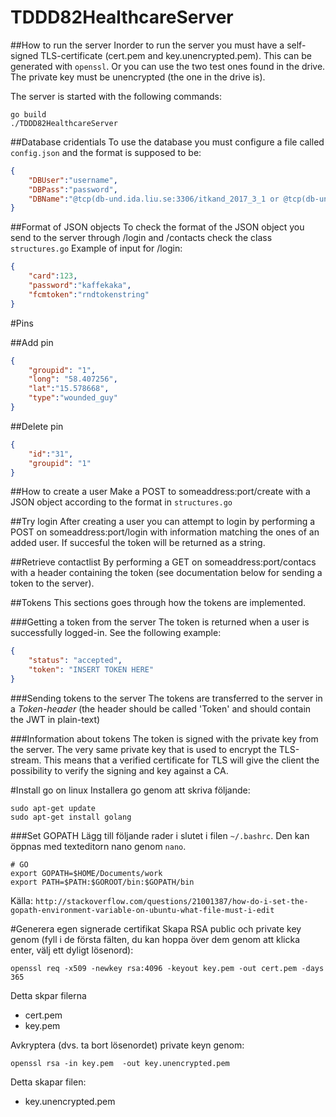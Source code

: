 # TDDD82HealthcareServer
##How to run the server
Inorder to run the server you must have a self-signed TLS-certificate (cert.pem and key.unencrypted.pem). This can be generated with `openssl`. 
Or you can use the two test ones found in the drive. The private key must be unencrypted (the one in the drive is).

The server is started with the following commands:
```
go build
./TDDD82HealthcareServer
```

##Database cridentials
To use the database you must configure a file called `config.json` and
the format is supposed to be:
```json
{
    "DBUser":"username",
    "DBPass":"password",
    "DBName":"@tcp(db-und.ida.liu.se:3306/itkand_2017_3_1 or @tcp(db-und.ida.liu.se:3306/itkand_2017_3_2"
}
```
##Format of JSON objects
To check the format of the JSON object you send to the server through /login and /contacts check the class `structures.go`
Example of input for /login:
```json
{
	"card":123,
	"password":"kaffekaka",
	"fcmtoken":"rndtokenstring"
}
```
#Pins

##Add pin
```json
{
	"groupid": "1",
	"long": "58.407256",
	"lat":"15.578668",
	"type":"wounded_guy"
}
```
##Delete pin
```json
{
	"id":"31",
	"groupid": "1"
}
```
##How to create a user
Make a POST to someaddress:port/create with a JSON object according to the format in `structures.go` 

##Try login
After creating a user you can attempt to login by performing a POST on someaddress:port/login with information matching the ones of an added user. If succesful the token will be returned as a string.

##Retrieve contactlist
By performing a GET on someaddress:port/contacs with a header containing the token (see documentation below for sending a token to the server).

##Tokens
This sections goes through how the tokens are implemented.

###Getting a token from the server
The token is returned when a user is successfully logged-in. See the following example:
```json
{
	"status": "accepted",
	"token": "INSERT TOKEN HERE"
}
```  

###Sending tokens to the server
The tokens are transferred to the server in a *Token-header* (the header should be called 'Token' and should contain the JWT in plain-text)

###Information about tokens
The token is signed with the private key from the server. The very same private key that is used to encrypt the TLS-stream. 
This means that a verified certificate for TLS will give the client the possibility to verify the signing and key against a CA.

#Install go on linux
Installera go genom att skriva följande:
```
sudo apt-get update
sudo apt-get install golang
```
###Set GOPATH
Lägg till följande rader i slutet i filen `~/.bashrc`. Den kan öppnas med texteditorn nano genom `nano`.
```
# GO
export GOPATH=$HOME/Documents/work
export PATH=$PATH:$GOROOT/bin:$GOPATH/bin
```

Källa: `http://stackoverflow.com/questions/21001387/how-do-i-set-the-gopath-environment-variable-on-ubuntu-what-file-must-i-edit`

#Generera egen signerade certifikat
Skapa RSA public och private key genom (fyll i de första fälten, du kan hoppa över dem genom att klicka enter, välj ett dyligt lösenord):
```
openssl req -x509 -newkey rsa:4096 -keyout key.pem -out cert.pem -days 365
```
Detta skpar filerna

* cert.pem
* key.pem

Avkryptera (dvs. ta bort lösenordet) private keyn genom:
```
openssl rsa -in key.pem  -out key.unencrypted.pem
```
Detta skapar filen:

* key.unencrypted.pem
